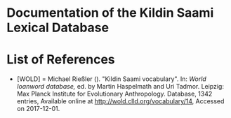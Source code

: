 # Documentation of the Kildin Saami Lexical Database


# List of References

* [WOLD] = Michael Rießler (). "Kildin Saami vocabulary". In: *World loanword database,* ed. by Martin Haspelmath and Uri Tadmor.
Leipzig: Max Planck Institute for Evolutionary Anthropology. Database, 1342 entries, Available online at http://wold.clld.org/vocabulary/14, Accessed on 2017-12-01.
